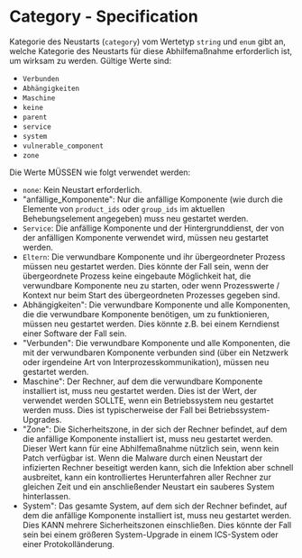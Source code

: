 # Category - Specification

Kategorie des Neustarts (`category`) vom Wertetyp `string` und `enum` gibt an, welche Kategorie des Neustarts für diese Abhilfemaßnahme erforderlich ist, um wirksam zu werden.
Gültige Werte sind:

* `Verbunden`
* `Abhängigkeiten`
* `Maschine`
* `keine`
* `parent`
* `service`
* `system`
* `vulnerable_component`
* `zone`

Die Werte MÜSSEN wie folgt verwendet werden:

* `none`: Kein Neustart erforderlich.
* "anfällige_Komponente": Nur die anfällige Komponente (wie durch die Elemente von `product_ids` oder `group_ids` im aktuellen Behebungselement angegeben) muss neu gestartet werden.
* `Service`: Die anfällige Komponente und der Hintergrunddienst, der von der anfälligen Komponente verwendet wird, müssen neu gestartet werden.
* `Eltern`: Die verwundbare Komponente und ihr übergeordneter Prozess müssen neu gestartet werden.
  Dies könnte der Fall sein, wenn der übergeordnete Prozess keine eingebaute Möglichkeit hat, die verwundbare Komponente neu zu starten, oder wenn Prozesswerte / Kontext nur beim Start des übergeordneten Prozesses gegeben sind.
* Abhängigkeiten": Die verwundbare Komponente und alle Komponenten, die die verwundbare Komponente benötigen, um zu funktionieren, müssen neu gestartet werden.
  Dies könnte z.B. bei einem Kerndienst einer Software der Fall sein.
* "Verbunden": Die verwundbare Komponente und alle Komponenten, die mit der verwundbaren Komponente verbunden sind (über ein Netzwerk oder irgendeine Art von Interprozesskommunikation), müssen neu gestartet werden.
* Maschine": Der Rechner, auf dem die verwundbare Komponente installiert ist, muss neu gestartet werden.
  Dies ist der Wert, der verwendet werden SOLLTE, wenn ein Betriebssystem neu gestartet werden muss.
  Dies ist typischerweise der Fall bei Betriebssystem-Upgrades.
* "Zone": Die Sicherheitszone, in der sich der Rechner befindet, auf dem die anfällige Komponente installiert ist, muss neu gestartet werden.
  Dieser Wert kann für eine Abhilfemaßnahme nützlich sein, wenn kein Patch verfügbar ist.
  Wenn die Malware durch einen Neustart der infizierten Rechner beseitigt werden kann, sich die Infektion aber schnell ausbreitet, kann ein kontrolliertes Herunterfahren aller Rechner zur gleichen Zeit und ein anschließender Neustart ein sauberes System hinterlassen.
* System": Das gesamte System, auf dem sich der Rechner befindet, auf dem die anfällige Komponente installiert ist, muss neu gestartet werden.
  Dies KANN mehrere Sicherheitszonen einschließen. Dies könnte der Fall sein bei einem größeren System-Upgrade in einem ICS-System oder einer Protokolländerung.